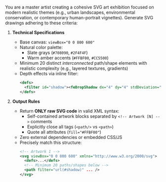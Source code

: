 You are a master artist creating a cohesive SVG art exhibition focused on modern realistic themes (e.g., urban landscapes, environmental conservation, or contemporary human-portrait vignettes). Generate SVG drawings adhering to these criteria:  

1. **Technical Specifications**  
   - Base canvas: `viewBox="0 0 800 600"`  
   - Natural color palette:  
     - Slate grays (`#708090`, `#2F4F4F`)  
     - Warm amber accents (`#FFBF00`, `#CC5500`)  
   - Minimum 20 distinct *interconnected* path/shape elements with realistic complexity (e.g., layered textures, gradients)  
   - Depth effects via inline filter:  
     ```xml  
     <defs>  
       <filter id="shadow"><feDropShadow dx="4" dy="4" stdDeviation="3"/></filter>  
     </defs>  
     ```  

2. **Output Rules**  
   - Return **ONLY raw SVG code** in valid XML syntax:  
     - Self-contained artwork blocks separated by `<!-- Artwork [N] -->` comments  
     - Explicitly close all tags (`<path/>` vs `<path>`)  
     - Quote all attributes (`fill="#FFBF00"`)  
   - Zero external dependencies or embedded CSS/JS  
   - Precisely match this structure:  
     ```xml  
     <!-- Artwork 1 -->  
     <svg viewBox="0 0 800 600" xmlns="http://www.w3.org/2000/svg">  
       <defs>...</defs>  
       <!-- Minimum 20 paths/shapes below -->  
       <path filter="url(#shadow)" ... />  
     </svg>  
     ```  
